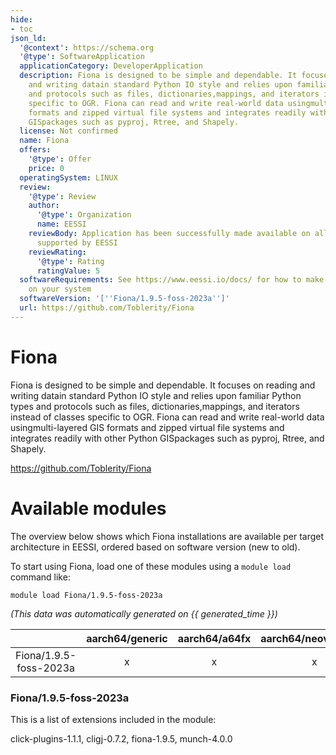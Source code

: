 ```yaml
---
hide:
- toc
json_ld:
  '@context': https://schema.org
  '@type': SoftwareApplication
  applicationCategory: DeveloperApplication
  description: Fiona is designed to be simple and dependable. It focuses on reading
    and writing datain standard Python IO style and relies upon familiar Python types
    and protocols such as files, dictionaries,mappings, and iterators instead of classes
    specific to OGR. Fiona can read and write real-world data usingmulti-layered GIS
    formats and zipped virtual file systems and integrates readily with other Python
    GISpackages such as pyproj, Rtree, and Shapely.
  license: Not confirmed
  name: Fiona
  offers:
    '@type': Offer
    price: 0
  operatingSystem: LINUX
  review:
    '@type': Review
    author:
      '@type': Organization
      name: EESSI
    reviewBody: Application has been successfully made available on all architectures
      supported by EESSI
    reviewRating:
      '@type': Rating
      ratingValue: 5
  softwareRequirements: See https://www.eessi.io/docs/ for how to make EESSI available
    on your system
  softwareVersion: '[''Fiona/1.9.5-foss-2023a'']'
  url: https://github.com/Toblerity/Fiona
---
```


Fiona
=====


Fiona is designed to be simple and dependable. It focuses on reading and writing datain standard Python IO style and relies upon familiar Python types and protocols such as files, dictionaries,mappings, and iterators instead of classes specific to OGR. Fiona can read and write real-world data usingmulti-layered GIS formats and zipped virtual file systems and integrates readily with other Python GISpackages such as pyproj, Rtree, and Shapely.

https://github.com/Toblerity/Fiona
# Available modules


The overview below shows which Fiona installations are available per target architecture in EESSI, ordered based on software version (new to old).

To start using Fiona, load one of these modules using a `module load` command like:

```shell
module load Fiona/1.9.5-foss-2023a
```

*(This data was automatically generated on {{ generated_time }})*

| |aarch64/generic|aarch64/a64fx|aarch64/neoverse_n1|aarch64/neoverse_v1|aarch64/nvidia/grace|x86_64/generic|x86_64/amd/zen2|x86_64/amd/zen3|x86_64/amd/zen4|x86_64/intel/cascadelake|x86_64/intel/haswell|x86_64/intel/icelake|x86_64/intel/sapphirerapids|x86_64/intel/skylake_avx512|
| :---: | :---: | :---: | :---: | :---: | :---: | :---: | :---: | :---: | :---: | :---: | :---: | :---: | :---: | :---: |
|Fiona/1.9.5-foss-2023a|x|x|x|x|x|x|x|x|x|x|x|x|x|x|


### Fiona/1.9.5-foss-2023a

This is a list of extensions included in the module:

click-plugins-1.1.1, cligj-0.7.2, fiona-1.9.5, munch-4.0.0